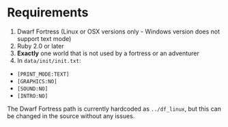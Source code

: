 Requirements
============

1. Dwarf Fortress (Linux or OSX versions only - Windows version does not support text mode)
2. Ruby 2.0 or later
3. **Exactly** one world that is not used by a fortress or an adventurer
4. In `data/init/init.txt`:
  - `[PRINT_MODE:TEXT]`
  - `[GRAPHICS:NO]`
  - `[SOUND:NO]`
  - `[INTRO:NO]`

The Dwarf Fortress path is currently hardcoded as `../df_linux`, but this can be changed in the source without any issues.
